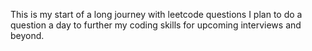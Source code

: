 This is my start of a long journey with leetcode questions I plan to do a question a day to further my coding skills 
for upcoming interviews and beyond.

